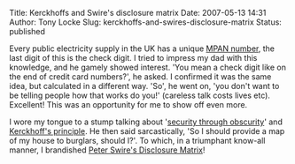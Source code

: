 Title: Kerckhoffs and Swire's disclosure matrix
Date: 2007-05-13 14:31
Author: Tony Locke
Slug: kerckhoffs-and-swires-disclosure-matrix
Status: published

Every public electricity supply in the UK has a unique [MPAN number](http://en.wikipedia.org/wiki/Meter_Point_Administration_Number), the last digit of this is the check digit. I tried to impress my dad with this knowledge, and he gamely showed interest. 'You mean a check digit like on the end of credit card numbers?', he asked. I confirmed it was the same idea, but calculated in a different way. 'So', he went on, 'you don't want to be telling people how that works do you!' (careless talk costs lives etc). Excellent! This was an opportunity for me to show off even more.  
  
I wore my tongue to a stump talking about '[security through obscurity](http://en.wikipedia.org/wiki/Security_through_obscurity)' and [Kerckhoff's principle](http://en.wikipedia.org/wiki/Kerckhoffs%27_principle). He then said sarcastically, 'So I should provide a map of my house to burglars, should I?'. To which, in a triumphant know-all manner, I brandished [Peter Swire's Disclosure Matrix](http://ssrn.com/abstract=842228)!
